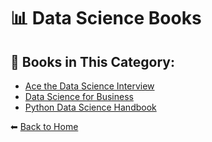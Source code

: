 # 📊 Data Science Books

## 📖 Books in This Category:
- [Ace the Data Science Interview](./Ace-the-Data-Science-Interview.md)
- [Data Science for Business](./Data-Science-for-Business.md)
- [Python Data Science Handbook](./Python-Data-Science-Handbook.md)

⬅ [Back to Home](../README.md)
